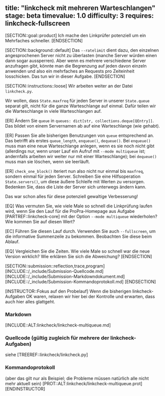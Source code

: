 title: "linkcheck mit mehreren Warteschlangen" 
stage: beta
timevalue: 1.0
difficulty: 3
requires: linkcheck-fullscreen
---

[SECTION::goal::product]
Ich mache den Linkprüfer potenziell um ein Mehrfaches schneller. 
[ENDSECTION]

[SECTION::background::default]
Das `--ratelimit` dient dazu, den einzelnen angesprochenen Server nicht zu überlasten
(manche Server würden einen dann sogar aussperren).
Aber wenn es mehrere verschiedene Server anzufragen gibt, könnte man die Begrenzung auf jeden
davon einzeln anwenden und also ein mehrfaches an Requests pro Zeiteinheit losschicken.
Das tun wir in dieser Aufgabe.
[ENDSECTION]


[SECTION::instructions::loose]
Wir arbeiten weiter an der Datei `linkcheck.py`.

Wir wollen, dass `State.maxfreq` für jeden Server in unserer `State.queue` separat gilt,
nicht für die ganze Warteschlange auf einmal.
Dafür teilen wir die Warteschlange in viele Warteschlangen auf.

[ER] Ändern Sie `queue` in `queues: dict[str, collections.deque[QEntry]]`.
Das bildet von einem Servernamen ab auf eine Warteschlange (wie gehabt).

[ER] Passen Sie alle bisherigen Benutzungen von `queue` entsprechend an.
Das betrifft als erstes `queue_length`, `enqueue()`, `dequeue()`.
Bei `enqueue()` muss man eine neue Warteschlange anlegen, wenn es sie noch nicht gibt
(allerdings nur, wenn unser Lauf ein Aufruf mit `--mode multiqueue` ist; 
 andernfalls arbeiten wir weiter nur mit einer Warteschlange);
bei `dequeue()` muss man sie löschen, wenn sie leerläuft.

[ER] `check_one_block()` iteriert nun also nicht nur einmal bis `maxfreq`,
sondern einmal für jeden Server. 
Schreiben Sie eine Hilfsoperation `State.servers()`, 
um diese äußere Schleife mit Werten zu versorgen.
Bedenken Sie, dass die Liste der Server sich unterwegs ändern kann.
<!-- time estimate: 40 min -->

Das war schon alles für diese potenziell gewaltige Verbesserung!

[EQ] Was vermuten Sie, wie viele Male so schnell die Linkprüfung laufen wird,
wenn Sie den Lauf für die ProPra-Homepage aus Aufgabe [PARTREF::linkcheck-core]
mit der Option `--mode multiqueue` wiederholen? 
Wie kommen Sie auf diesen Wert?

[EC] Führen Sie diesen Lauf durch.
Verwenden Sie auch `--fullscreen`, um die informative Summenzeile zu bekommen.
Beobachten Sie diese beim Ablauf.

[EQ] Vergleichen Sie die Zeiten. 
Wie viele Male so schnell war die neue Version wirklich?
Wie erklären Sie sich die Abweichung?
[ENDSECTION]


[SECTION::submission::reflection,trace,program]
[INCLUDE::/_include/Submission-Quellcode.md]
[INCLUDE::/_include/Submission-Markdowndokument.md]
[INCLUDE::/_include/Submission-Kommandoprotokoll.md]
[ENDSECTION]

[INSTRUCTOR::Fokus auf den Probelauf]
Wenn die bisherigen linkcheck-Aufgaben OK waren, relaxen wir hier bei der Kontrolle
und erwarten, dass auch hier alles glattgeht.
### Markdown
[INCLUDE::ALT:linkcheck/linkcheck-multiqueue.md]

### Quellcode (gültig zugleich für mehrere der linkcheck-Aufgaben) 
siehe [TREEREF::linkcheck/linkcheck.py]

### Kommandoprotokoll
(aber das gilt nur als Beispiel; die Probleme müssen natürlich alle nicht mehr aktuell sein)
[PROT::ALT:linkcheck/linkcheck-multiqueue.prot]
[ENDINSTRUCTOR]
